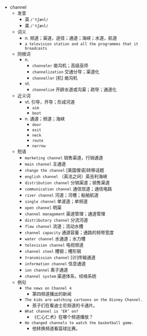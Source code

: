- channel
  - 发音
    - 英 `/'tʃænl/`
    - 美 `/'tʃænl/`
  - 词义
    - n. 频道；渠道，途径；通道；海峡；水道，航道
    - `a television station and all the programmes that it broadcasts`
  - 同根词
    - n.
      - `channeler` 凿沟机；高级巫师
      - `channelization` 交通分导；渠道化
      - `channeller` [机] 凿沟机
    - vt.
      - `channelize` 开辟水道或沟渠；疏导；通道化
  - 近义词
    - vt. 引导，开导；形成河道
      - `aim`
      - `boot`
    - n. 通道；频道；海峡
      - `door`
      - `exit`
      - `neck`
      - `route`
      - `narrow`
  - 短语
    - `marketing channel` 销售渠道，行销通道 
    - `main channel` 主通道 
    - `change the channel` [美国俚语]转移话题 
    - `english channel` （英法之间）英吉利海峡 
    - `distribution channel` 分销渠道；销售渠道 
    - `communication channel` 通信信道；通信电路 
    - `river channel` 河道；河槽；船舶航道 
    - `single channel` 单波道；单频道 
    - `open channel` 明渠 
    - `channel management` 渠道管理；通道管理 
    - `distributary channel` 分流河道 
    - `flow channel` 流道；流动水槽 
    - `channel capacity` 通道容量；通路的频带宽度 
    - `water channel` 水通道；水力槽 
    - `television channel` 电视频道 
    - `channel steel` 槽钢；槽形钢 
    - `transmission channel` [计]传输通道 
    - `information channel` 信息通道 
    - `ion channel` 离子通道 
    - `channel system` 渠道体系，经络系统 
  - 例句
    - `the news on Channel 4`
      - 第四频道播出的新闻
    - `The kids are watching cartoons on the Disney Channel.`
      - 孩子们在看迪士尼频道的卡通片。
    - `What channel is ‘ER’ on?`
      - 《仁心仁术》在哪个频道播放？
    - `He changed channels to watch the basketball game.`
      - 他转换频道看篮球比赛。

